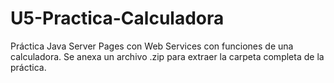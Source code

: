 # U5-Practica-Calculadora
Práctica Java Server Pages con Web Services con funciones de una calculadora.  Se anexa un archivo .zip para extraer la carpeta completa de la práctica.
